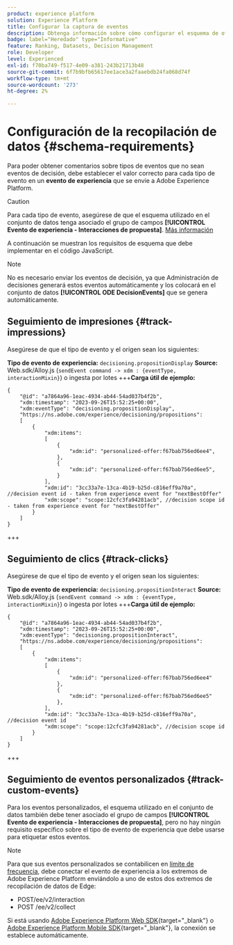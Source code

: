 ```yaml
---
product: experience platform
solution: Experience Platform
title: Configurar la captura de eventos
description: Obtenga información sobre cómo configurar el esquema de oferta para capturar eventos
badge: label="Heredado" type="Informative"
feature: Ranking, Datasets, Decision Management
role: Developer
level: Experienced
exl-id: f70ba749-f517-4e09-a381-243b21713b48
source-git-commit: 6f7b9bfb65617ee1ace3a2faaebdb24fa068d74f
workflow-type: tm+mt
source-wordcount: '273'
ht-degree: 2%

---
```


# Configuración de la recopilación de datos {#schema-requirements}

Para poder obtener comentarios sobre tipos de eventos que no sean eventos de decisión, debe establecer el valor correcto para cada tipo de evento en un **evento de experiencia** que se envíe a Adobe Experience Platform.

>[!CAUTION]
>
>Para cada tipo de evento, asegúrese de que el esquema utilizado en el conjunto de datos tenga asociado el grupo de campos **[!UICONTROL Evento de experiencia - Interacciones de propuesta]**. [Más información](create-dataset.md)

A continuación se muestran los requisitos de esquema que debe implementar en el código JavaScript.

>[!NOTE]
>
>No es necesario enviar los eventos de decisión, ya que Administración de decisiones generará estos eventos automáticamente y los colocará en el conjunto de datos **[!UICONTROL ODE DecisionEvents]**<!--to check--> que se genera automáticamente.

## Seguimiento de impresiones {#track-impressions}

Asegúrese de que el tipo de evento y el origen sean los siguientes:

**Tipo de evento de experiencia:** `decisioning.propositionDisplay`
**Source:** Web.sdk/Alloy.js (`sendEvent command -> xdm : {eventType, interactionMixin}`) o ingesta por lotes
+++**Carga útil de ejemplo:**

```
{
    "@id": "a7864a96-1eac-4934-ab44-54ad037b4f2b",
    "xdm:timestamp": "2023-09-26T15:52:25+00:00",
    "xdm:eventType": "decisioning.propositionDisplay",
    "https://ns.adobe.com/experience/decisioning/propositions":
    [
        {
            "xdm:items":
            [
                {
                    "xdm:id": "personalized-offer:f67bab756ed6ee4",
                },
                {
                    "xdm:id": "personalized-offer:f67bab756ed6ee5",
                }
            ],
            "xdm:id": "3cc33a7e-13ca-4b19-b25d-c816eff9a70a", //decision event id - taken from experience event for "nextBestOffer"
            "xdm:scope": "scope:12cfc3fa94281acb", //decision scope id - taken from experience event for "nextBestOffer"
        }
    ]
}
```

+++

## Seguimiento de clics {#track-clicks}

Asegúrese de que el tipo de evento y el origen sean los siguientes:

**Tipo de evento de experiencia:** `decisioning.propositionInteract`
**Source:** Web.sdk/Alloy.js (`sendEvent command -> xdm : {eventType, interactionMixin}`) o ingesta por lotes
+++**Carga útil de ejemplo:**

```
{
    "@id": "a7864a96-1eac-4934-ab44-54ad037b4f2b",
    "xdm:timestamp": "2023-09-26T15:52:25+00:00",
    "xdm:eventType": "decisioning.propositionInteract",
    "https://ns.adobe.com/experience/decisioning/propositions":
    [
        {
            "xdm:items":
            [
                {
                    "xdm:id": "personalized-offer:f67bab756ed6ee4"
                },
                {
                    "xdm:id": "personalized-offer:f67bab756ed6ee5"
                },
            ],
            "xdm:id": "3cc33a7e-13ca-4b19-b25d-c816eff9a70a", //decision event id
            "xdm:scope": "scope:12cfc3fa94281acb", //decision scope id
        }
    ]
}
```

+++

## Seguimiento de eventos personalizados {#track-custom-events}

Para los eventos personalizados, el esquema utilizado en el conjunto de datos también debe tener asociado el grupo de campos **[!UICONTROL Evento de experiencia - Interacciones de propuesta]**, pero no hay ningún requisito específico sobre el tipo de evento de experiencia que debe usarse para etiquetar estos eventos.

>[!NOTE]
>
>Para que sus eventos personalizados se contabilicen en [límite de frecuencia](../offer-library/add-constraints.md#capping), debe conectar el evento de experiencia a los extremos de Adobe Experience Platform enviándolo a uno de estos dos extremos de recopilación de datos de Edge:
>
>* POST/ee/v2/interaction
>* POST /ee/v2/collect
>
>Si está usando [Adobe Experience Platform Web SDK](https://experienceleague.adobe.com/docs/experience-platform/edge/home.html?lang=es){target="_blank"} o [Adobe Experience Platform Mobile SDK](https://experienceleague.adobe.com/docs/platform-learn/data-collection/mobile-sdk/overview.html?lang=es){target="_blank"}, la conexión se establece automáticamente.

